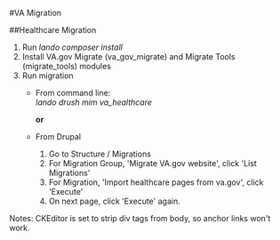 #VA Migration

##Healthcare Migration
1. Run _lando composer install_
2. Install VA.gov Migrate (va_gov_migrate) and Migrate Tools (migrate_tools) modules
3. Run migration
   * From command line:  
     _lando drush mim va_healthcare_
      
     **or**
   * From Drupal
     1. Go to Structure / Migrations
     2. For Migration Group, 'Migrate VA.gov website', click 'List Migrations'
     3. For Migration, 'Import healthcare pages from va.gov', click 'Execute'
     4. On next page, click 'Execute' again.
 
 Notes: CKEditor is set to strip div tags from body, so anchor links won't work. 
 